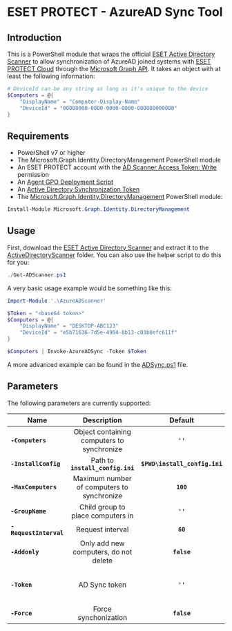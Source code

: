 # ESET PROTECT - AzureAD Sync Tool

## Introduction

This is a PowerShell module that wraps the official [ESET Active Directory Scanner](https://go.eset.eu/ecp-ads) to allow synchronization of AzureAD joined systems with [ESET PROTECT Cloud](https://help.eset.com/protect_cloud/en-US/index.html) through the [Microsoft Graph API](https://docs.microsoft.com/en-us/graph/use-the-api). It takes an object with at least the following information:

```powershell
# DeviceId can be any string as long as it's unique to the device
$Computers = @{
    "DisplayName" = "Computer-Display-Name"
    "DeviceId" = "00000000-0000-0000-0000-000000000000"
}
```

## Requirements

- PowerShell v7 or higher
- The Microsoft.Graph.Identity.DirectoryManagement PowerShell module
- An ESET PROTECT account with the [AD Scanner Access Token: Write](https://help.eset.com/protect_cloud/en-US/admin_ar_permissions_list.html) permission
- An [Agent GPO Deployment Script](https://help.eset.com/protect_cloud/en-US/fs_agent_deploy_gpo_sccm.html)
- An [Active Directory Synchronization Token](https://support.eset.com/en/kb7760-active-directory-scanner)
- The [Microsoft.Graph.Identity.DirectoryManagement](https://docs.microsoft.com/powershell/module/microsoft.graph.identity.directorymanagement) PowerShell module:

```powershell
Install-Module Microsoft.Graph.Identity.DirectoryManagement
```

## Usage

First, download the [ESET Active Directory Scanner](https://go.eset.eu/ecp-ads) and extract it to the [ActiveDirectoryScanner](AzureADScanner/ActiveDirectoryScanner/) folder. You can also use the helper script to do this for you:

```powershell
./Get-ADScanner.ps1
```

A very basic usage example would be something like this:

```powershell
Import-Module '.\AzureADScanner'

$Token = "<base64 token>"
$Computers = @{
    "DisplayName" = "DESKTOP-ABC123"
    "DeviceId" = "e5b71636-7d5e-4904-8b13-c03b8efc611f"
}

$Computers | Invoke-AzureADSync -Token $Token
```

A more advanced example can be found in the [ADSync.ps1](ADSync.ps1) file.

## Parameters

The following parameters are currently supported:

| **Name**               |              **Description**               |          **Default**          | **Required** |                  **Remarks** |
| ---------------------- | :----------------------------------------: | :---------------------------: | :----------: | ---------------------------: |
| **`-Computers`**       | Object containing computers to synchronize |           **`''`**            |   **Yes**    |            Pipeline variable |
| **`-InstallConfig`**   |      Path to **`install_config.ini`**      | **`$PWD\install_config.ini`** |      No      |                              |
| **`-MaxComputers`**    | Maximum number of computers to synchronize |           **`100`**           |      No      |                              |
| **`-GroupName`**       |     Child group to place computers in      |           **`''`**            |      No      |                              |
| **`-RequestInterval`** |              Request interval              |           **`60`**            |      No      |                              |
| **`-Addonly`**         |   Only add new computers, do not delete    |          **`false`**          |      No      |                              |
| **`-Token`**           |               AD Sync token                |           **`''`**            |      No      | Only required for first run. |
| **`-Force`**           |            Force synchonization            |          **`false`**          |      No      |                              |
